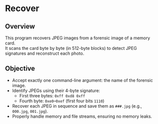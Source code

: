 # Recover

## Overview
This program recovers JPEG images from a forensic image of a memory card.  
It scans the card byte by byte (in 512-byte blocks) to detect JPEG signatures and reconstruct each photo.

## Objective
- Accept exactly one command-line argument: the name of the forensic image.  
- Identify JPEGs using their 4-byte signature:
  - First three bytes: `0xff 0xd8 0xff`
  - Fourth byte: `0xe0`–`0xef` (first four bits `1110`)
- Recover each JPEG in sequence and save them as `###.jpg` (e.g., `000.jpg`, `001.jpg`).  
- Properly handle memory and file streams, ensuring no memory leaks.


